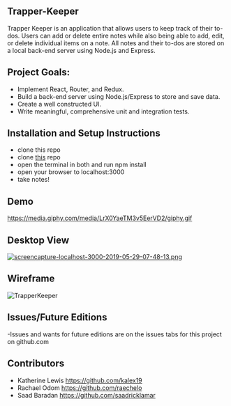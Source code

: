 ## Trapper-Keeper

Trapper Keeper is an application that allows users to keep track of their to-dos. Users can add or delete entire notes while also being able to add, edit, or delete individual items on a note. All notes and their to-dos are stored on a local back-end server using Node.js and Express.

## Project Goals:

* Implement React, Router, and Redux.
* Build a back-end server using Node.js/Express to store and save data.
* Create a well constructed UI.
* Write meaningful, comprehensive unit and integration tests.

## Installation and Setup Instructions
- clone this repo
- clone [this](https://github.com/kalex19/Trapper-Keeper-Server) repo
- open the terminal in both and run npm install
- open your browser to localhost:3000
- take notes!

## Demo

https://media.giphy.com/media/LrX0YaeTM3v5EerVD2/giphy.gif

## Desktop View

[![screencapture-localhost-3000-2019-05-29-07-48-13.png](https://i.postimg.cc/T3XrW1nR/screencapture-localhost-3000-2019-05-29-07-48-13.png)](https://postimg.cc/TpCyzRkS)

## Wireframe

![TrapperKeeper](https://user-images.githubusercontent.com/42000931/58217054-408b1d00-7cbe-11e9-8c66-bcd058704b67.png)

## Issues/Future Editions
  -Issues and wants for future editions are on the issues tabs for this project on github.com


## Contributors

* Katherine Lewis https://github.com/kalex19
* Rachael Odom https://github.com/raechelo
* Saad Baradan https://github.com/saadricklamar
